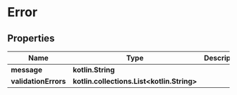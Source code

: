 
# Error

## Properties
Name | Type | Description | Notes
------------ | ------------- | ------------- | -------------
**message** | **kotlin.String** |  | 
**validationErrors** | **kotlin.collections.List&lt;kotlin.String&gt;** |  | 



